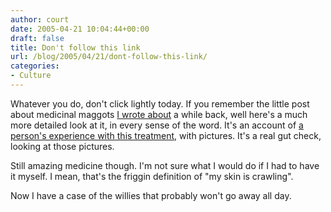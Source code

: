 ```yaml
---
author: court
date: 2005-04-21 10:04:44+00:00
draft: false
title: Don't follow this link
url: /blog/2005/04/21/dont-follow-this-link/
categories:
- Culture
---
```


Whatever you do, don't click lightly today.  If you remember the little post about medicinal maggots [I wrote about](http://www.vallentyne.com/blog/archives/2004/09/this_is_the_mos.html) a while back, well here's a much more detailed look at it, in every sense of the word.  It's an account of [a person's experience with this treatment](http://www.livescience.com/humanbiology/050419_maggots.html), with pictures.  It's a real gut check, looking at those pictures.

Still amazing medicine though.  I'm not sure what I would do if I had to have it myself.  I mean, that's the friggin definition of "my skin is crawling".

Now I have a case of the willies that probably won't go away all day.
